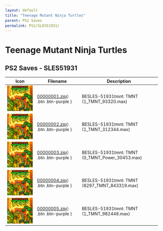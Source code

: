 ```yaml
---
layout: default
title: "Teenage Mutant Ninja Turtles"
parent: PS2 Saves
permalink: PS2/SLES51931/
---
```

# Teenage Mutant Ninja Turtles

## PS2 Saves - SLES51931

| Icon | Filename | Description |
|------|----------|-------------|
| ![Teenage Mutant Ninja Turtles](icon0.png) | [00000001.zip](00000001.zip){: .btn .btn-purple } | BESLES-51931tmnt: TMNT (1_TMNT_93320.max) |
| ![Teenage Mutant Ninja Turtles](icon0.png) | [00000002.zip](00000002.zip){: .btn .btn-purple } | BESLES-51931tmnt: TMNT (1_TMNT_312344.max) |
| ![Teenage Mutant Ninja Turtles](icon0.png) | [00000003.zip](00000003.zip){: .btn .btn-purple } | BESLES-51931tmnt: TMNT (0_TMNT_Power_30453.max) |
| ![Teenage Mutant Ninja Turtles](icon0.png) | [00000004.zip](00000004.zip){: .btn .btn-purple } | BESLES-51931tmnt: TMNT (8297_TMNT_843319.max) |
| ![Teenage Mutant Ninja Turtles](icon0.png) | [00000005.zip](00000005.zip){: .btn .btn-purple } | BESLES-51931tmnt: TMNT (1_TMNT_982448.max) |
